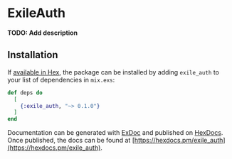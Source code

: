 # ExileAuth

**TODO: Add description**

## Installation

If [available in Hex](https://hex.pm/docs/publish), the package can be installed
by adding `exile_auth` to your list of dependencies in `mix.exs`:

```elixir
def deps do
  [
    {:exile_auth, "~> 0.1.0"}
  ]
end
```

Documentation can be generated with [ExDoc](https://github.com/elixir-lang/ex_doc)
and published on [HexDocs](https://hexdocs.pm). Once published, the docs can
be found at [https://hexdocs.pm/exile_auth](https://hexdocs.pm/exile_auth).

